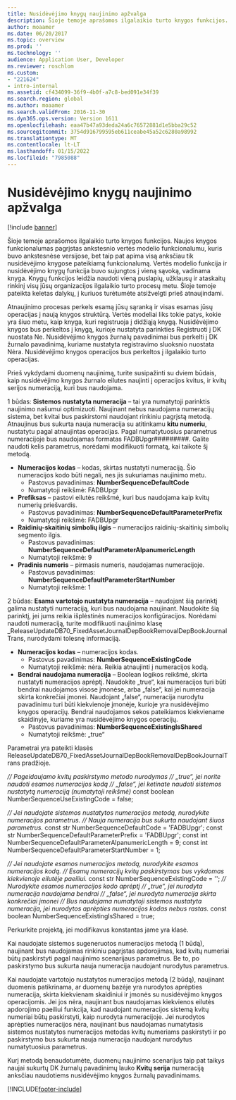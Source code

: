 ```yaml
---
title: Nusidėvėjimo knygų naujinimo apžvalga
description: Šioje temoje aprašomos ilgalaikio turto knygos funkcijos. Naujos knygos funkcionalumas pagrįstas ankstesnio vertės modelio funkcionalumu, kuris buvo ankstesnėse versijose, bet taip pat apima visą anksčiau tik nusidėvėjimo knygose pateikiamą funkcionalumą.
author: moaamer
ms.date: 06/20/2017
ms.topic: overview
ms.prod: ''
ms.technology: ''
audience: Application User, Developer
ms.reviewer: roschlom
ms.custom:
- "221624"
- intro-internal
ms.assetid: cf434099-36f9-4b0f-a7c8-bed091e34f39
ms.search.region: global
ms.author: moaamer
ms.search.validFrom: 2016-11-30
ms.dyn365.ops.version: Version 1611
ms.openlocfilehash: eaa47b47a93deda24a6c76572881d1e5bba29c52
ms.sourcegitcommit: 3754d916799595eb611ceabe45a52c6280a98992
ms.translationtype: MT
ms.contentlocale: lt-LT
ms.lasthandoff: 01/15/2022
ms.locfileid: "7985088"
---
```

# <a name="depreciation-book-upgrade-overview"></a>Nusidėvėjimo knygų naujinimo apžvalga

[!include [banner](../includes/banner.md)]

Šioje temoje aprašomos ilgalaikio turto knygos funkcijos. Naujos knygos funkcionalumas pagrįstas ankstesnio vertės modelio funkcionalumu, kuris buvo ankstesnėse versijose, bet taip pat apima visą anksčiau tik nusidėvėjimo knygose pateikiamą funkcionalumą. Vertės modelio funkcija ir nusidėvėjimo knygų funkcija buvo sujungtos į vieną sąvoką, vadinama knyga. Knygų funkcijos leidžia naudoti vieną puslapių, užklausų ir ataskaitų rinkinį visų jūsų organizacijos ilgalaikio turto procesų metu. Šioje temoje pateikta keletas dalykų, į kuriuos turėtumėte atsižvelgti prieš atnaujindami. 

Atnaujinimo procesas perkels esamą jūsų sąranką ir visas esamas jūsų operacijas į naują knygos struktūrą. Vertės modeliai liks tokie patys, kokie yra šiuo metu, kaip knyga, kuri registruoja į didžiąją knygą. Nusidėvėjimo knygos bus perkeltos į knygą, kurioje nustatyta parinkties Registruoti į DK nuostata Ne. Nusidėvėjimo knygos žurnalų pavadinimai bus perkelti į DK žurnalo pavadinimą, kuriame nustatyta registravimo sluoksnio nuostata Nėra. Nusidėvėjimo knygos operacijos bus perkeltos į ilgalaikio turto operacijas.

Prieš vykdydami duomenų naujinimą, turite susipažinti su dviem būdais, kaip nusidėvėjimo knygos žurnalo eilutes naujinti į operacijos kvitus, ir kvitų serijos numeraciją, kuri bus naudojama.

1 būdas: **Sistemos nustatyta numeracija** – tai yra numatytoji parinktis naujinimo našumui optimizuoti. Naujinant nebus naudojama numeracijų sistema, bet kvitai bus paskirstomi naudojant rinkiniu pagrįstą metodą. Atnaujinus bus sukurta nauja numeracija su atitinkamu **kitu numeriu**, nustatytu pagal atnaujintas operacijas. Pagal numatytuosius parametrus numeracijoje bus naudojamas formatas FADBUpgr\#\#\#\#\#\#\#\#\#. Galite naudoti kelis parametrus, norėdami modifikuoti formatą, kai taikote šį metodą.

-   **Numeracijos kodas** – kodas, skirtas nustatyti numeraciją. Šio numeracijos kodo būti negali, nes jis sukuriamas naujinimo metu.
    -   Pastovus pavadinimas: **NumberSequenceDefaultCode**
    -   Numatytoji reikšmė: FADBUpgr
-   **Prefiksas** – pastovi eilutės reikšmė, kuri bus naudojama kaip kvitų numerių priešvardis.
    -   Pastovus pavadinimas: **NumberSequenceDefaultParameterPrefix**
    -   Numatytoji reikšmė: FADBUpgr
-   **Raidinių-skaitinių simbolių ilgis** – numeracijos raidinių-skaitinių simbolių segmento ilgis.
    -   Pastovus pavadinimas: **NumberSequenceDefaultParameterAlpanumericLength**
    -   Numatytoji reikšmė: 9
-   **Pradinis numeris** – pirmasis numeris, naudojamas numeracijoje.
    -   Pastovus pavadinimas: **NumberSequenceDefaultParameterStartNumber**
    -   Numatytoji reikšmė: 1

2 būdas: **Esama vartotojo nustatyta numeracija** – naudojant šią parinktį galima nustatyti numeraciją, kuri bus naudojama naujinant. Naudokite šią parinktį, jei jums reikia išplėstinės numeracijos konfigūracijos. Norėdami naudoti numeraciją, turite modifikuoti naujinimo klasę \_ReleaseUpdateDB70_FixedAssetJournalDepBookRemovalDepBookJournalTrans, nurodydami tolesnę informaciją.

-   **Numeracijos kodas** – numeracijos kodas.
    -   Pastovus pavadinimas: **NumberSequenceExistingCode**
    -   Numatytoji reikšmė: nėra. Reikia atnaujinti į numeracijos kodą.
-   **Bendrai naudojama numeracija** – Boolean logikos reikšmė, skirta nustatyti numeracijos aprėptį. Naudokite „true“, kai numeracijos turi būti bendrai naudojamos visose įmonėse, arba „false“, kai jei numeracija skirta konkrečiai įmonei. Naudojant „false“, numeracija nurodytu pavadinimu turi būti kiekvienoje įmonėje, kurioje yra nusidėvėjimo knygos operacijų. Bendrai naudojamos sekos pateikiamos kiekviename skaidinyje, kuriame yra nusidėvėjimo knygos operacijų.
    -   Pastovus pavadinimas: **NumberSequenceExistingIsShared**
    -   Numatytoji reikšmė: „true“

Parametrai yra pateikti klasės ReleaseUpdateDB70\_FixedAssetJournalDepBookRemovalDepBookJournalTrans pradžioje. 

*// Pageidaujamo kvitų paskirstymo metodo nurodymas* 
 *// „true“, jei norite naudoti esamos numeracijos kodą* 
 *// „false“, jei ketinate naudoti sistemos nustatytą numeraciją (numatytoji reikšmė)* const boolean NumberSequenceUseExistingCode = false;  

*// Jei naudojate sistemos nustatytos numeracijos metodą, nurodykite numeracijos parametrus.*
 *// Nauja numeracija bus sukurta naudojant šiuos parametrus.* const str NumberSequenceDefaultCode = 'FADBUpgr'; const str NumberSequenceDefaultParameterPrefix = 'FADBUpgr'; const int NumberSequenceDefaultParameterAlpanumericLength = 9; const int NumberSequenceDefaultParameterStartNumber = 1;   

*// Jei naudojate esamos numeracijos metodą, nurodykite esamos numeracijos kodą.* 
 *// Esamų numeracijų kvitų paskirstymas bus vykdomas kiekvienoje eilutėje paeiliui.* const str NumberSequenceExistingCode = ''; *// Nurodykite esamos numeracijos kodo aprėptį* 
 *// „true“, jei nurodyta numeracija naudojama bendrai* 
 *// „false“, jei nurodyta numeracija skirta konkrečiai įmonei* 
 *// Bus naudojama numatytoji sistemos nustatyta numeracija, jei nurodytos aprėpties numeracijos kodas nebus rastas.* const boolean NumberSequenceExistingIsShared = true; 

Perkurkite projektą, jei modifikavus konstantas jame yra klasė. 

Kai naudojate sistemos sugeneruotos numeracijos metodą (1 būdą), naujinant bus naudojamas rinkiniu pagrįstas apdorojimas, kad kvitų numeriai būtų paskirstyti pagal naujinimo scenarijaus parametrus. Be to, po paskirstymo bus sukurta nauja numeracija naudojant nurodytus parametrus. 

Kai naudojate vartotojo nustatytos numeracijos metodą (2 būdą), naujinant duomenis patikrinama, ar duomenų bazėje yra nurodytos aprėpties numeracija, skirta kiekvienam skaidiniui ir įmonės su nusidėvėjimo knygos operacijomis. Jei jos nėra, naujinant bus naudojamas kiekvienos eilutės apdorojimo paeiliui funkcija, kad naudojant numeracijos sistemą kvitų numeriai būtų paskirstyti, kaip nurodyta numeracijoje. Jei nurodytos aprėpties numeracijos nėra, naujinant bus naudojamas numatytasis sistemos nustatytos numeracijos metodas kvitų numeriams paskirstyti ir po paskirstymo bus sukurta nauja numeracija naudojant nurodytus numatytuosius parametrus.

Kurį metodą benaudotumėte, duomenų naujinimo scenarijus taip pat taikys naujai sukurtų DK žurnalų pavadinimų lauko **Kvitų serija** numeraciją anksčiau naudotiems nusidėvėjimo knygos žurnalų pavadinimams.





[!INCLUDE[footer-include](../../includes/footer-banner.md)]
